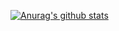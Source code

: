 [![Anurag's github stats](https://github-readme-stats.vercel.app/api?yr602294677=anuraghazra)](https://github.com/anuraghazra/github-readme-stats)
<!--
**yr602294677/yr602294677** is a ✨ _special_ ✨ repository because its `README.md` (this file) appears on your GitHub profile.

Here are some ideas to get you started:

- 🔭 I’m currently working on ...
- 🌱 I’m currently learning ...
- 👯 I’m looking to collaborate on ...
- 🤔 I’m looking for help with ...
- 💬 Ask me about ...
- 📫 How to reach me: ...
- 😄 Pronouns: ...
- ⚡ Fun fact: ...
-->
